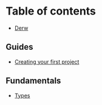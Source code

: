 # Table of contents

* [Derw](README.md)

## Guides

* [Creating your first project](guides/creating-your-first-project.md)

## Fundamentals

* [Types](fundamentals/types.md)
